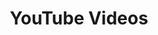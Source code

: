---
iconSrc: "/images/icons/icon_pack_purple-beekart.png"
title: "YouTube Videos"
subtext: "NavCoin YouTube Assets"
downloadUrl: "https://www.youtube.com/channel/UCjDs4JceVSsaeCyvkA9cWCg/videos"
---